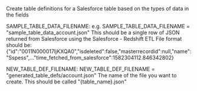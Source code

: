 Create table definitions for a Salesforce table based on the types of data in the fields

SAMPLE_TABLE_DATA_FILENAME:
    e.g. SAMPLE_TABLE_DATA_FILENAME = "sample_table_data_account.json"
    This should be a single row of JSON returned from Salesforce using the Salesforce - Redshift ETL
    File format should be:
        {"id":"0011N000017IjKXQA0","isdeleted":false,"masterrecordid":null,"name":"Sspess",..."time_fetched_from_salesforce":1582304112.846342802}

NEW_TABLE_DEF_FILENAME:
    NEW_TABLE_DEF_FILENAME = "generated_table_defs/account.json"
    The name of the file you want to create. This should be called "{table_name}.json"
